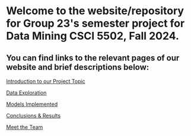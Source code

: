 # Welcome to the website/repository for Group 23's semester project for Data Mining CSCI 5502, Fall 2024. 

## You can find links to the relevant pages of our website and brief descriptions below: 

<a href="https://wihi1131.github.io/Data-Mining-Project/Introduction">Introduction to our Project Topic</a>

<a href="https://wihi1131.github.io/Data-Mining-Project/Data Exploration">Data Exploration</a>

<a href="https://wihi1131.github.io/Data-Mining-Project/Models Implemented">Models Implemented</a>

<a href="https://wihi1131.github.io/Data-Mining-Project/Conclusion">Conclusions & Results</a>

<a href="https://wihi1131.github.io/Data-Mining-Project/Team">Meet the Team</a>
